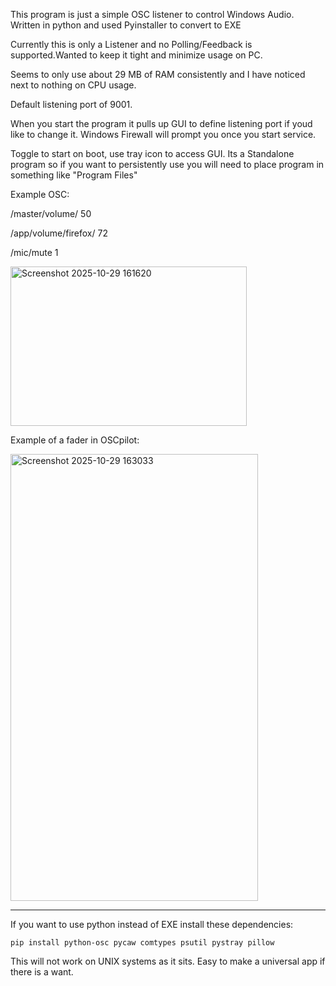 This program is just a simple OSC listener to control Windows Audio. Written in python and used Pyinstaller to convert to EXE

Currently this is only a Listener and no Polling/Feedback is supported.Wanted to keep it tight and minimize usage on PC.

Seems to only use about 29 MB of RAM consistently and I have noticed next to nothing on CPU usage. 

Default listening port of 9001. 

When you start the program it pulls up GUI to define listening port if youd like to change it. Windows Firewall will prompt you once you start service.

Toggle to start on boot, use tray icon to access GUI. Its a Standalone program so if you want to persistently use you will need to place program in something like "Program Files"


Example OSC:

/master/volume/ 50

/app/volume/firefox/ 72

/mic/mute 1


<img width="378" height="255" alt="Screenshot 2025-10-29 161620" src="https://github.com/user-attachments/assets/a026178e-cd48-4f31-8730-195729179651" />


Example of a fader in OSCpilot:

<img width="396" height="715" alt="Screenshot 2025-10-29 163033" src="https://github.com/user-attachments/assets/04d9ad28-5c74-463b-ab72-892287f0ee1b" />

-------------------------------------------------------------------------------------------------------------------------------------------



If you want to use python instead of EXE install these dependencies: 
    
    pip install python-osc pycaw comtypes psutil pystray pillow 



This will not work on UNIX systems as it sits. Easy to make a universal app if there is a want.
